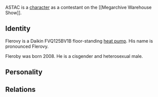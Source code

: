 ASTAC is a [character](Characters) as a contestant on the [[Megarchive Warehouse Show]].

## Identity

Flerovy is a Daikin FVQ125BV1B floor-standing [heat pump](Air%20Conditioners.md). His name is pronounced Flerovy.

Fleroby was born 2008. He is a cisgender and heterosexual male.

## Personality

## Relations